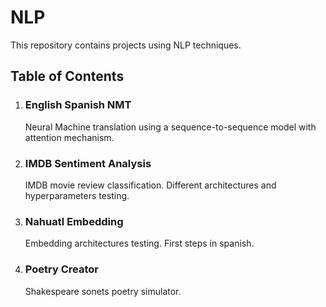 
# NLP

This repository contains projects using NLP techniques. 

## Table of Contents
1. ### English Spanish NMT

    Neural Machine translation using a sequence-to-sequence model with attention mechanism.
2. ### IMDB Sentiment Analysis

    IMDB movie review classification. Different architectures and hyperparameters testing. 

3. ### Nahuatl Embedding

    Embedding architectures testing. First steps in spanish.  

4. ### Poetry Creator

    Shakespeare sonets poetry simulator.
